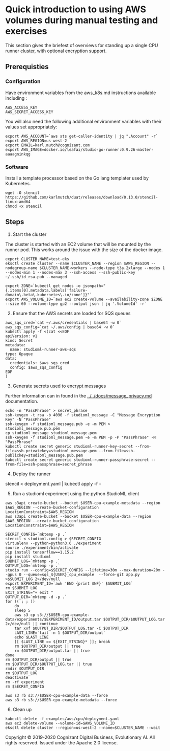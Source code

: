 # Quick introduction to using AWS volumes during manual testing and exercises

This section gives the briefest of overviews for standing up a single CPU runner cluster, with optional encryption support.

<!--ts-->
<!--te-->

## Prerequisties

### Configuration

Have environment variables from the aws\_k8s.md instructions available including :

```
AWS_ACCESS_KEY
AWS_SECRET_ACCESS_KEY
```
You will also need the following additional environment variables with their values set appropriately:
```
export AWS_ACCOUNT=`aws sts get-caller-identity | jq ".Account" -r`
export AWS_REGION=us-west-2
export EMAIL=karl.mutch@cognizant.com
export AWS_IMAGE=docker.io/leafai/studio-go-runner:0.9.26-master-aaaagninkqg
```

### Software

Install a template processor based on the Go lang templater used by Kubernetes.

```
wget -O stencil https://github.com/karlmutch/duat/releases/download/0.13.0/stencil-linux-amd64
chmod +x stencil
```

## Steps

1. Start the cluster

The cluster is started with an EC2 volume that will be mounted by the runner pod.  This works around the issue with the size of the docker image.

```
export CLUSTER_NAME=test-eks
eksctl create cluster --name $CLUSTER_NAME --region $AWS_REGION --nodegroup-name $CLUSTER_NAME-workers --node-type t3a.2xlarge --nodes 1 --nodes-min 1 --nodes-max 3 --ssh-access --ssh-public-key ~/.ssh/id_rsa.pub --managed

export ZONE=`kubectl get nodes -o jsonpath="{.items[0].metadata.labels['failure-domain\.beta\.kubernetes\.io/zone']}"`
export AWS_VOLUME_ID=`aws ec2 create-volume --availability-zone $ZONE --size 60 --volume-type gp2 --output json | jq '.VolumeId' -r`
```

2. Ensure that the AWS secrets are loaded for SQS queues

```
aws_sqs_cred=`cat ~/.aws/credentials | base64 -w 0`
aws_sqs_config=`cat ~/.aws/config | base64 -w 0`
kubectl apply -f <(cat <<EOF
apiVersion: v1
kind: Secret
metadata:
  name: studioml-runner-aws-sqs
type: Opaque
data:
  credentials: $aws_sqs_cred
  config: $aws_sqs_config
EOF
)
```

3. Generate secrets used to encrypt messages

Further information can in found in the [../../docs/message_privacy.md](../../docs/message_privacy.md) documentation.

```
echo -n "PassPhrase" > secret_phrase
ssh-keygen -t rsa -b 4096 -f studioml_message -C "Message Encryption Key" -N "PassPhrase"
ssh-keygen -f studioml_message.pub -e -m PEM > studioml_message.pub.pem
cp studioml_message studioml_message.pem
ssh-keygen -f studioml_message.pem -e -m PEM -p -P "PassPhrase" -N "PassPhrase"
kubectl create secret generic studioml-runner-key-secret --from-file=ssh-privatekey=studioml_message.pem --from-file=ssh-publickey=studioml_message.pub.pem
kubectl create secret generic studioml-runner-passphrase-secret --from-file=ssh-passphrase=secret_phrase
```

4. Deploy the runner

stencil < deployment.yaml | kubectl apply -f -

5. Run a studioml experiment using the python StudioML client

```
aws s3api create-bucket --bucket $USER-cpu-example-metadata --region $AWS_REGION --create-bucket-configuration LocationConstraint=$AWS_REGION
aws s3api create-bucket --bucket $USER-cpu-example-data --region $AWS_REGION --create-bucket-configuration LocationConstraint=$AWS_REGION

SECRET_CONFIG=`mktemp -p .`
stencil < studioml.config > $SECRET_CONFIG
virtualenv --python=python3.6 ./experiment
source ./experiment/bin/activate
pip install tensorflow==1.15.2
pip install studioml
SUBMIT_LOG=`mktemp -p .`
OUTPUT_LOG=`mktemp -p .`
studio run --config=$SECRET_CONFIG --lifetime=30m --max-duration=20m --gpus 0 --queue=sqs_${USER}_cpu_example  --force-git app.py >$SUBMIT_LOG 2>/dev/null
export EXPERIMENT_ID=`awk 'END {print $NF}' $SUBMIT_LOG`
rm $SUBMIT_LOG
EXIT_STRING="+ exit "
OUTPUT_DIR=`mktemp -d -p .`
for (( ; ; ))
    do
    sleep 5
    aws s3 cp s3://$USER-cpu-example-data/experiments/$EXPERIMENT_ID/output.tar $OUTPUT_DIR/$OUTPUT_LOG.tar 2>/dev/null || continue
    tar xvf $OUTPUT_DIR/$OUTPUT_LOG.tar -C $OUTPUT_DIR
    LAST_LINE=`tail -n 1 $OUTPUT_DIR/output`
    echo $LAST_LINE
    [[ $LAST_LINE == ${EXIT_STRING}* ]]; break
    rm $OUTPUT_DIR/output || true
    rm $OUTPUT_DIR/output.tar || true
done
rm $OUTPUT_DIR/output || true
rm $OUTPUT_DIR/$OUTPUT_LOG.tar || true
rmdir $OUTPUT_DIR
rm $OUTPUT_LOG
deactivate
rm -rf experiment
rm $SECRET_CONFIG

aws s3 rb s3://$USER-cpu-example-data --force
aws s3 rb s3://$USER-cpu-example-metadata --force

```

6. Clean up

```
kubectl delete -f examples/aws/cpu/deployment.yaml
aws ec2 delete-volume --volume-id=$AWS_VOLUME_ID
eksctl delete cluster --region=us-west-2 --name=$CLUSTER_NAME --wait
```

Copyright © 2019-2020 Cognizant Digital Business, Evolutionary AI. All rights reserved. Issued under the Apache 2.0 license.
